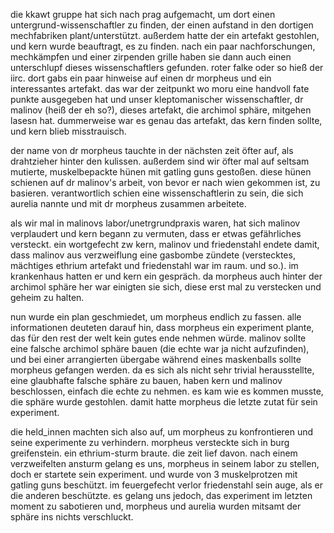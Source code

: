 die kkawt gruppe hat sich nach prag aufgemacht, um dort einen untergrund-wissenschaftler zu finden, der einen aufstand in den dortigen mechfabriken plant/unterstützt. außerdem hatte der ein artefakt gestohlen, und kern wurde beauftragt, es zu finden. nach ein paar nachforschungen, mechkämpfen und einer zirpenden grille haben sie dann auch einen unterschlupf dieses wissenschaftlers gefunden. roter falke oder so hieß der iirc. dort gabs ein paar hinweise auf einen dr morpheus und ein interessantes artefakt. das war der zeitpunkt wo moru eine handvoll fate punkte ausgegeben hat und unser kleptomanischer wissenschaftler, dr malinov (heiß der eh so?), dieses artefakt, die archimol sphäre, mitgehen lasesn hat. dummerweise war es genau das artefakt, das kern finden sollte, und kern blieb misstrauisch.

der name von dr morpheus tauchte in der nächsten zeit öfter auf, als drahtzieher hinter den kulissen. außerdem sind wir öfter mal auf seltsam mutierte, muskelbepackte hünen mit gatling guns gestoßen. diese hünen schienen auf dr malinov's arbeit, von bevor er nach wien gekommen ist, zu basieren. verantwortlich schien eine wissenschaftlerin zu sein, die sich aurelia nannte und mit dr morpheus zusammen arbeitete.

als wir mal in malinovs labor/unetrgrundpraxis waren, hat sich malinov verplaudert und kern begann zu vermuten, dass er etwas gefährliches versteckt. ein wortgefecht zw kern, malinov und friedenstahl endete damit, dass malinov aus verzweiflung eine gasbombe zündete (verstecktes, mächtiges ethrium artefakt und friedenstahl war im raum. und so.). im krankenhaus hatten er und kern ein gespräch. da morpheus auch hinter der archimol sphäre her war einigten sie sich, diese erst mal zu verstecken und geheim zu halten.

nun wurde ein plan geschmiedet, um morpheus endlich zu fassen. alle informationen deuteten darauf hin, dass morpheus ein experiment plante, das für den rest der welt kein gutes ende nehmen würde. malinov sollte eine falsche archimol sphäre bauen (die echte war ja nicht aufzufinden), und bei einer arrangierten übergabe während eines maskenballs sollte morpheus gefangen werden. da es sich als nicht sehr trivial herausstellte, eine glaubhafte falsche sphäre zu bauen, haben kern und malinov beschlossen, einfach die echte zu nehmen. es kam wie es kommen musste, die sphäre wurde gestohlen. damit hatte morpheus die letzte zutat für sein experiment.

die held_innen machten sich also auf, um morpheus zu konfrontieren und seine experimente zu verhindern. morpheus versteckte sich in burg greifenstein. ein ethrium-sturm braute. die zeit lief davon. nach einem verzweifelten ansturm gelang es uns, morpheus in seinem labor zu stellen, doch er startete sein experiment. und wurde von 3 muskelprotzen mit gatling guns beschützt. im feuergefecht verlor friedenstahl sein auge, als er die anderen beschützte. es gelang uns jedoch, das experiment im letzten moment zu sabotieren und, morpheus und aurelia wurden mitsamt der sphäre ins nichts verschluckt.
